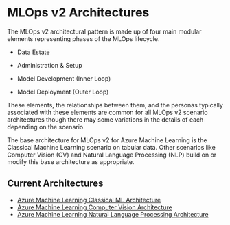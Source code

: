 # MLOps v2 Architectures

The MLOps v2 architectural pattern is made up of four main modular elements representing phases of the MLOps lifecycle.

-   Data Estate

-   Administration & Setup

-   Model Development (Inner Loop)

-   Model Deployment (Outer Loop)

These elements, the relationships between them, and the personas typically associated with these elements are common for all MLOps v2 scenario architectures though there may some variations in the details of each depending on the scenario.

The base architecture for MLOps v2 for Azure Machine Learning is the Classical Machine Learning scenario on tabular data. Other scenarios like Computer Vision (CV) and Natural Language Processing (NLP) build on or modify this base architecture as appropriate.

## Current Architectures

-   [Azure Machine Learning Classical ML Architecture](classical.md)
-   [Azure Machine Learning Computer Vision Architecture](vision.md)
-   [Azure Machine Learning Natural Language Processing Architecture](nlp.md)
